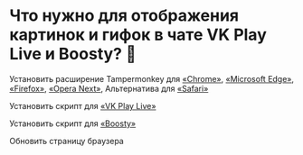 # Что нужно для отображения картинок и гифок в чате VK Play Live и Boosty? 🤔

Установить расширение Tampermonkey для [«Chrome»](https://chrome.google.com/webstore/detail/dhdgffkkebhmkfjojejmpbldmpobfkfo), [«Microsoft Edge»](https://microsoftedge.microsoft.com/addons/detail/iikmkjmpaadaobahmlepeloendndfphd), [«Firefox»](https://addons.mozilla.org/en-US/firefox/addon/tampermonkey/), [«Opera Next»](https://addons.opera.com/en/extensions/details/tampermonkey-beta/), Альтернатива для [«Safari»](https://apps.apple.com/app/userscripts/id1463298887)

Установить скрипт для [«VK Play Live»](https://github.com/c0IIwr/Chat-Image-Display/raw/main/VK%20Play%20Chat%20Image%20Display.user.js)

Установить скрипт для [«Boosty»](https://github.com/c0IIwr/Chat-Image-Display/raw/main/Boosty%20Chat%20Image%20Display.user.js)

Обновить страницу браузера
